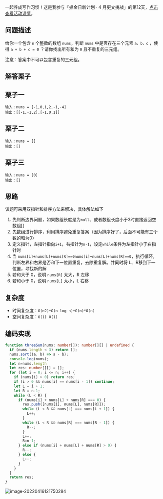 一起养成写作习惯！这是我参与「掘金日新计划 · 4 月更文挑战」的第12天，[点击查看活动详情](https://juejin.cn/post/7080800226365145118 "https://juejin.cn/post/7080800226365145118")。

## 问题描述

给你一个包含 `n` 个整数的数组 `nums`，判断 `nums` 中是否存在三个元素 `a，b，c` ，使得 `a + b + c = 0` ？请你找出所有和为 `0` 且不重复的三元组。

注意：答案中不可以包含重复的三元组。

## 解答栗子

## 栗子一

```
输入：nums = [-1,0,1,2,-1,-4]
输出：[[-1,-1,2],[-1,0,1]]
```

## 栗子二

```
输入：nums = []
输出：[]
```

## 栗子三

```
输入：nums = [0]
输出：[]
```

## 思路

该题可采用双指针和排序方法来解决，具体解法如下

1.  先判断边界问题，如果数组长度是为`null`、或者数组长度小于3时直接返回空数组[]
1.  先数组进行排序，利用排序避免重复答案（因为排序好了，后面不可能有三个数的和为0）
1.  定义指针，左指针指向`i+1`，右指针为`n-1`，设定`while`条件为左指针小于右指针时
1.  当 `nums[i]+nums[L]+nums[R]==0nums[i]+nums[L]+nums[R]==0`，执行循环，判断左界和右界是否和下一位置重复，去除重复解。并同时将 L、R移到下一位置，寻找新的解
1.  若和大于 0，说明 `nums[R]` 太大，R 左移
1.  若和小于 0，说明 `nums[L]` 太小，L 右移

## 复杂度

-   时间复杂度：`O(n2)+O(n log n)+O(n)*O(n)`
-   空间复杂度：`O(1) O(1)`

## 编码实现

```typescript
function threeSum(nums: number[]): number[][] | undefined {
  if (nums.length < 3) return [];
  nums.sort((a, b) => a - b);
  console.log(nums);
  let n=nums.length
  let res: number[][] = [];
  for (let i = 0; i <= n; i++) {
    if (nums[i] > 0) return res;
    if (i > 0 && nums[i] == nums[i - 1]) continue;
    let L = i + 1;
    let R = n-1;
    while (L < R) {
      if (nums[i] + nums[L] + nums[R] === 0) {
        res.push([nums[i], nums[L], nums[R]]);
        while (L < R && nums[L] === nums[L + 1]) {
          L++;
        }
        while (L < R && nums[R] === nums[R - 1]) {
          R--;
        }
        L++;
        R=n-1;
      } else if (nums[i] + nums[L] + nums[R] > 0) {
        R--;
      } else {
        L++;
      }
    }
  }
  return res;
}
```

![image-20220416121750284](https://raw.githubusercontent.com/QC2168/note-img/main/202204161217368.png)